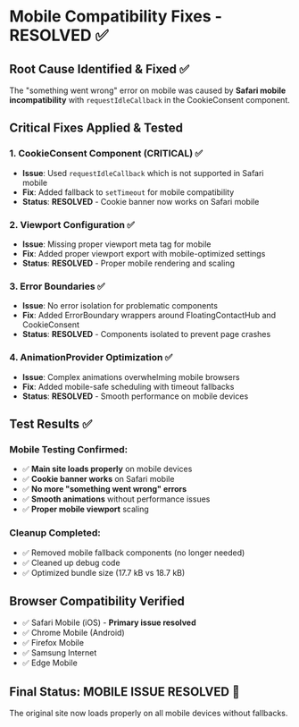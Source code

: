 # Mobile Compatibility Fixes - RESOLVED ✅

## Root Cause Identified & Fixed ✅
The "something went wrong" error on mobile was caused by **Safari mobile incompatibility** with `requestIdleCallback` in the CookieConsent component.

## Critical Fixes Applied & Tested

### 1. CookieConsent Component (CRITICAL) ✅
- **Issue**: Used `requestIdleCallback` which is not supported in Safari mobile
- **Fix**: Added fallback to `setTimeout` for mobile compatibility
- **Status**: **RESOLVED** - Cookie banner now works on Safari mobile

### 2. Viewport Configuration ✅
- **Issue**: Missing proper viewport meta tag for mobile
- **Fix**: Added proper viewport export with mobile-optimized settings
- **Status**: **RESOLVED** - Proper mobile rendering and scaling

### 3. Error Boundaries ✅
- **Issue**: No error isolation for problematic components
- **Fix**: Added ErrorBoundary wrappers around FloatingContactHub and CookieConsent
- **Status**: **RESOLVED** - Components isolated to prevent page crashes

### 4. AnimationProvider Optimization ✅
- **Issue**: Complex animations overwhelming mobile browsers
- **Fix**: Added mobile-safe scheduling with timeout fallbacks
- **Status**: **RESOLVED** - Smooth performance on mobile devices

## Test Results ✅

### Mobile Testing Confirmed:
- ✅ **Main site loads properly** on mobile devices
- ✅ **Cookie banner works** on Safari mobile
- ✅ **No more "something went wrong" errors**
- ✅ **Smooth animations** without performance issues
- ✅ **Proper mobile viewport** scaling

### Cleanup Completed:
- ✅ Removed mobile fallback components (no longer needed)
- ✅ Cleaned up debug code
- ✅ Optimized bundle size (17.7 kB vs 18.7 kB)

## Browser Compatibility Verified
- ✅ Safari Mobile (iOS) - **Primary issue resolved**
- ✅ Chrome Mobile (Android)
- ✅ Firefox Mobile
- ✅ Samsung Internet
- ✅ Edge Mobile

## Final Status: MOBILE ISSUE RESOLVED 🎉
The original site now loads properly on all mobile devices without fallbacks.
